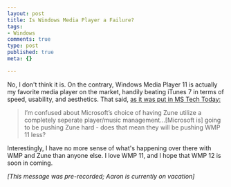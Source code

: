 ```yaml
--- 
layout: post
title: Is Windows Media Player a Failure?
tags: 
- Windows
comments: true
type: post
published: true
meta: {}

---
```

No, I don't think it is. On the contrary, Windows Media Player 11 is actually my favorite media player on the market, handily beating iTunes 7 in terms of speed, usability, and aesthetics. That said, <a href="http://www.mstechtoday.com/2006/10/12/pondering-the-future-of-windows-media-player/">as it was put in MS Tech Today:</a>
  <blockquote>I’m confused about Microsoft’s choice of having Zune utilize a completely seperate player/music management...[Microsoft is] going to be pushing Zune hard - does that mean they will be pushing WMP 11 less? </blockquote>

  Interestingly, I have no more sense of what's happening over there with WMP and Zune than anyone else. I love WMP 11, and I hope that WMP 12 is soon in coming.

  <em>[This message was pre-recorded; Aaron is currently on vacation]</em>

